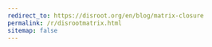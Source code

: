 ```yaml
---
redirect_to: https://disroot.org/en/blog/matrix-closure
permalink: /r/disrootmatrix.html
sitemap: false
---
```

